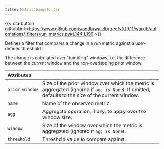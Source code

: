 ```yaml
---
title: MetricChangeFilter
---
```


{{< cta-button githubLink=https://www.github.com/wandb/wandb/tree/v0.19.11/wandb/automations/_filters/run_metrics.py#L144-L190 >}}

Defines a filter that compares a change in a run metric against a user-defined threshold.

The change is calculated over "tumbling" windows, i.e. the difference
between the current window and the non-overlapping prior window.

| Attributes |  |
| :--- | :--- |
|  `prior_window` |  Size of the prior window over which the metric is aggregated (ignored if `agg is None`). If omitted, defaults to the size of the current window. |
|  `name` |  Name of the observed metric. |
|  `agg` |  Aggregate operation, if any, to apply over the window size. |
|  `window` |  Size of the window over which the metric is aggregated (ignored if `agg is None`). |
|  `threshold` |  Threshold value to compare against. |

